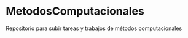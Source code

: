 MetodosComputacionales
======================

Repositorio para subir tareas y trabajos de métodos computacionales
